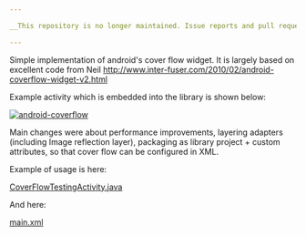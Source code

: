 ```yaml
---

__This repository is no longer maintained. Issue reports and pull requests will not be attended.__

---
```


Simple implementation of android's cover flow widget. It is largely based on excellent  code from Neil
http://www.inter-fuser.com/2010/02/android-coverflow-widget-v2.html

Example activity which is embedded into the library is shown below:

[![android-coverflow](http://img.youtube.com/vi/TXIejVMUaS8/0.jpg)](http://www.youtube.com/watch?v=TXIejVMUaS8)

Main changes were about performance improvements, layering adapters (including Image reflection layer), packaging as library project + custom attributes, so that cover flow can be configured in XML.

Example of usage is here:

[CoverFlowTestingActivity.java](https://github.com/Polidea/android-coverflow/blob/master/src/pl/polidea/coverflow/testingactivity/CoverFlowTestingActivity.java)

And here:

[main.xml](https://github.com/Polidea/android-coverflow/blob/master/res/layout/main.xml)

